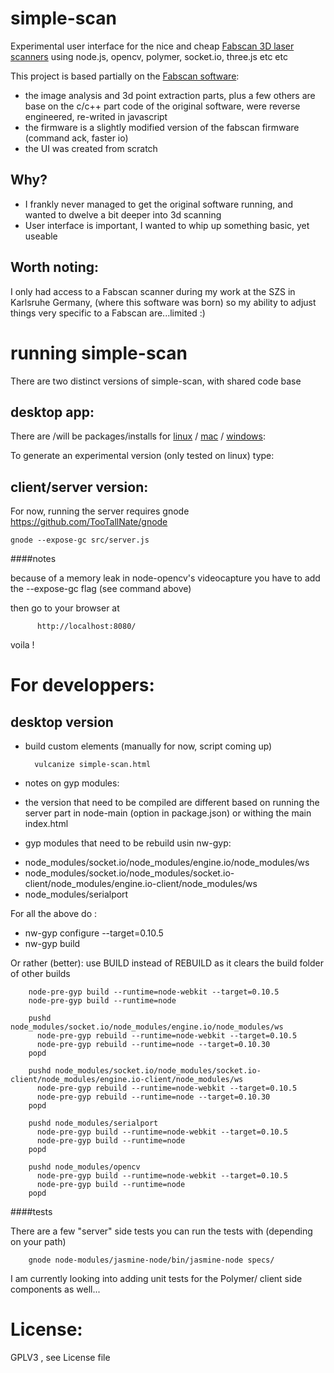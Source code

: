 simple-scan
===========

Experimental user interface for the nice and cheap [Fabscan 3D laser scanners](http://hci.rwth-aachen.de/fabscan)
using node.js, opencv, polymer, socket.io, three.js etc etc


This project is based partially on the [Fabscan software](http://hci.rwth-aachen.de/fabscan_software):

- the image analysis and 3d point extraction parts, plus a few others are
base on the c/c++ part code of the original software, were reverse engineered, re-writed in javascript
- the firmware is a slightly modified version of the fabscan firmware (command ack, faster io)
- the UI was created from scratch


Why?
----

- I frankly never managed to get the original software running, and wanted to dwelve a bit
deeper into 3d scanning
- User interface is important, I wanted to whip up something basic, yet useable

Worth noting:
-------------

I only had access to a Fabscan scanner during my work at the SZS in Karlsruhe Germany,
(where this software was born) so my ability to adjust things very specific to a Fabscan are...limited :)


running simple-scan
===================

  There are two distinct versions of simple-scan, with shared code base


desktop app:
------------
  
There are /will be packages/installs for [linux]() / [mac]() / [windows](): 
     

To generate an experimental version (only tested on linux) type:

    

  
client/server version:
----------------------
  
  
For now, running the server requires gnode https://github.com/TooTallNate/gnode

    gnode --expose-gc src/server.js


####notes

  because of a memory leak in node-opencv's videocapture you have to add the --expose-gc flag (see command above)

  then go to your browser at 
  
          http://localhost:8080/

  voila !



For developpers:
================


desktop version
---------------

- build custom elements (manually for now, script coming up)

        vulcanize simple-scan.html

- notes on gyp modules:

 - the version that need to be compiled are different based on running the server part in 
node-main (option in package.json) or withing the main index.html


- gyp modules that need to be rebuild usin nw-gyp:

 * node_modules/socket.io/node_modules/engine.io/node_modules/ws
 * node_modules/socket.io/node_modules/socket.io-client/node_modules/engine.io-client/node_modules/ws
 * node_modules/serialport

For all the above do :
  - nw-gyp configure --target=0.10.5
  - nw-gyp build

Or rather (better): use BUILD instead of REBUILD as it clears the build folder of other builds

        node-pre-gyp build --runtime=node-webkit --target=0.10.5
        node-pre-gyp build --runtime=node

        pushd node_modules/socket.io/node_modules/engine.io/node_modules/ws
          node-pre-gyp rebuild --runtime=node-webkit --target=0.10.5
          node-pre-gyp rebuild --runtime=node --target=0.10.30 
        popd

        pushd node_modules/socket.io/node_modules/socket.io-client/node_modules/engine.io-client/node_modules/ws
          node-pre-gyp rebuild --runtime=node-webkit --target=0.10.5
          node-pre-gyp rebuild --runtime=node --target=0.10.30 
        popd

        pushd node_modules/serialport
          node-pre-gyp build --runtime=node-webkit --target=0.10.5
          node-pre-gyp build --runtime=node 
        popd

        pushd node_modules/opencv
          node-pre-gyp build --runtime=node-webkit --target=0.10.5
          node-pre-gyp build --runtime=node
        popd



 ####tests
  
  There are a few "server" side tests  you can run the tests with (depending on your path)

        gnode node-modules/jasmine-node/bin/jasmine-node specs/
        
  I am currently looking into adding unit tests for the Polymer/ client side components as well...
        
License:
========

GPLV3 , see License file
